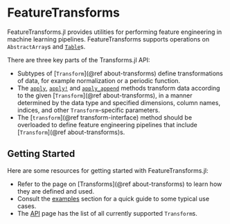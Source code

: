 # FeatureTransforms

FeatureTransforms.jl provides utilities for performing feature engineering in machine learning pipelines.
FeatureTransforms supports operations on `AbstractArray`s and [`Table`](https://github.com/JuliaData/Tables.jl)s.

There are three key parts of the Transforms.jl API:

* Subtypes of [`Transform`](@ref about-transforms) define transformations of data, for example normalization or a periodic function.
* The [`apply`](@ref), [`apply!`](@ref) and [`apply_append`](@ref) methods transform data according to the given [`Transform`](@ref about-transforms), in a manner determined by the data type and specified dimensions, column names, indices, and other `Transform`-specific parameters.
* The [`transform`](@ref transform-interface) method should be overloaded to define feature engineering pipelines that include [`Transform`](@ref about-transforms)s.

## Getting Started

Here are some resources for getting started with FeatureTransforms.jl:

* Refer to the page on [Transforms](@ref about-transforms) to learn how they are defined and used.
* Consult the [examples](@ref) section for a quick guide to some typical use cases.
* The [API](@ref) page has the list of all currently supported `Transform`s.
